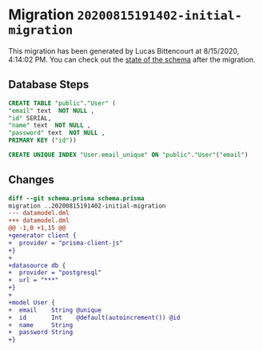 # Migration `20200815191402-initial-migration`

This migration has been generated by Lucas Bittencourt at 8/15/2020, 4:14:02 PM.
You can check out the [state of the schema](./schema.prisma) after the migration.

## Database Steps

```sql
CREATE TABLE "public"."User" (
"email" text  NOT NULL ,
"id" SERIAL,
"name" text  NOT NULL ,
"password" text  NOT NULL ,
PRIMARY KEY ("id"))

CREATE UNIQUE INDEX "User.email_unique" ON "public"."User"("email")
```

## Changes

```diff
diff --git schema.prisma schema.prisma
migration ..20200815191402-initial-migration
--- datamodel.dml
+++ datamodel.dml
@@ -1,0 +1,15 @@
+generator client {
+  provider = "prisma-client-js"
+}
+
+datasource db {
+  provider = "postgresql"
+  url = "***"
+}
+
+model User {
+  email    String @unique
+  id       Int    @default(autoincrement()) @id
+  name     String
+  password String
+}
```


